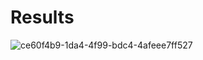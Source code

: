 # Results
![ce60f4b9-1da4-4f99-bdc4-4afeee7ff527](https://user-images.githubusercontent.com/70798458/162200982-97d501d2-1e8b-406b-b2e1-adc30d0561cb.jpg)
